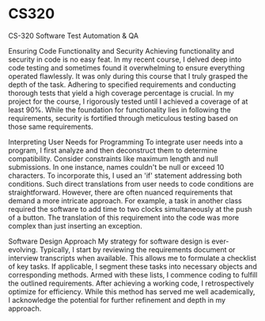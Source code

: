 # CS320
CS-320 Software Test Automation & QA

Ensuring Code Functionality and Security
Achieving functionality and security in code is no easy feat. In my recent course, I delved deep into code testing and sometimes found it overwhelming to ensure everything operated flawlessly. It was only during this course that I truly grasped the depth of the task. Adhering to specified requirements and conducting thorough tests that yield a high coverage percentage is crucial. In my project for the course, I rigorously tested until I achieved a coverage of at least 90%. While the foundation for functionality lies in following the requirements, security is fortified through meticulous testing based on those same requirements.

Interpreting User Needs for Programming
To integrate user needs into a program, I first analyze and then deconstruct them to determine compatibility. Consider constraints like maximum length and null submissions. In one instance, names couldn't be null or exceed 10 characters. To incorporate this, I used an 'if' statement addressing both conditions. Such direct translations from user needs to code conditions are straightforward. However, there are often nuanced requirements that demand a more intricate approach. For example, a task in another class required the software to add time to two clocks simultaneously at the push of a button. The translation of this requirement into the code was more complex than just inserting an exception.

Software Design Approach
My strategy for software design is ever-evolving. Typically, I start by reviewing the requirements document or interview transcripts when available. This allows me to formulate a checklist of key tasks. If applicable, I segment these tasks into necessary objects and corresponding methods. Armed with these lists, I commence coding to fulfill the outlined requirements. After achieving a working code, I retrospectively optimize for efficiency. While this method has served me well academically, I acknowledge the potential for further refinement and depth in my approach.
